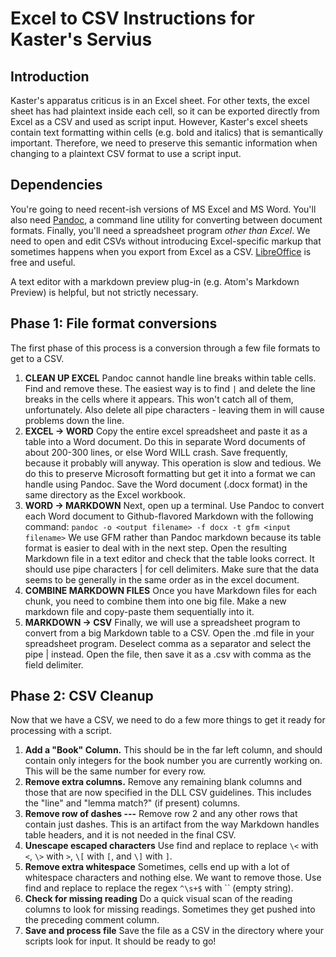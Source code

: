 # Excel to CSV Instructions for Kaster's Servius

## Introduction
Kaster's apparatus criticus is in an Excel sheet. For other texts, the excel sheet has had plaintext inside each cell, so it can be exported directly from Excel as a CSV and used as script input. However, Kaster's excel sheets contain text formatting within cells (e.g. bold and italics) that is semantically important. Therefore, we need to preserve this semantic information when changing to a plaintext CSV format to use a script input.

## Dependencies
You're going to need recent-ish versions of MS Excel and MS Word. You'll also need [Pandoc](https://pandoc.org), a command line utility for converting between document formats. Finally, you'll need a spreadsheet program _other than Excel_. We need to open and edit CSVs without introducing Excel-specific markup that sometimes happens when you export from Excel as a CSV. [LibreOffice](https://www.libreoffice.org) is free and useful.

A text editor with a markdown preview plug-in (e.g. Atom's Markdown Preview) is helpful, but not strictly necessary.

## Phase 1: File format conversions
The first phase of this process is a conversion through a few file formats to get to a CSV.

1. **CLEAN UP EXCEL** Pandoc cannot handle line breaks within table cells. Find and remove these. The easiest way is to find `|` and delete the line breaks in the cells where it appears. This won't catch all of them, unfortunately. Also delete all pipe characters - leaving them in will cause problems down the line. 
2. **EXCEL -> WORD**
Copy the entire excel spreadsheet and paste it as a table into a Word document. Do this in separate Word documents of about 200-300 lines, or else Word WILL crash. Save frequently, because it probably will anyway. This operation is slow and tedious. We do this to preserve Microsoft formatting but get it into a format we can handle using Pandoc. Save the Word document (.docx format) in the same directory as the Excel workbook.
3. **WORD -> MARKDOWN**
Next, open up a terminal. Use Pandoc to convert each Word document to Github-flavored Markdown with the following command:
```pandoc -o <output filename> -f docx -t gfm <input filename>```
We use GFM rather than Pandoc markdown because its table format is easier to deal with in the next step.
Open the resulting Markdown file in a text editor and check that the table looks correct. It should use pipe characters | for cell delimiters. Make sure that the data seems to be generally in the same order as in the excel document.
4. **COMBINE MARKDOWN FILES**
Once you have Markdown files for each chunk, you need to combine them into one big file. Make a new markdown file and copy-paste them sequentially into it.
4. **MARKDOWN -> CSV**
Finally, we will use a spreadsheet program to convert from a big Markdown table to a CSV. Open the .md file in your spreadsheet program. Deselect comma as a separator and select the pipe | instead. Open the file, then save it as a .csv with comma as the field delimiter.

## Phase 2: CSV Cleanup
Now that we have a CSV, we need to do a few more things to get it ready for processing with a script.
1. **Add a "Book" Column.** This should be in the far left column, and should contain only integers for the book number you are currently working on. This will be the same number for every row.
2. **Remove extra columns.** Remove any remaining blank columns and those that are now specified in the DLL CSV guidelines. This includes the "line" and "lemma match?" (if present) columns.
3. **Remove row of dashes ---** Remove row 2 and any other rows that contain just dashes. This is an artifact from the way Markdown handles table headers, and it is not needed in the final CSV.
4. **Unescape escaped characters** Use find and replace to replace `\<` with `<`, `\>` with `>`, `\[` with `[`, and `\]` with `]`.
5. **Remove extra whitespace** Sometimes, cells end up with a lot of whitespace characters and nothing else. We want to remove those. Use find and replace to replace the regex `^\s+$` with `` (empty string).
5. **Check for missing reading** Do a quick visual scan of the reading columns to look for missing readings. Sometimes they get pushed into the preceding comment column.
6. **Save and process file** Save the file as a CSV in the directory where your scripts look for input. It should be ready to go!
